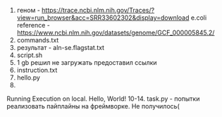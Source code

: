 1. геном - https://trace.ncbi.nlm.nih.gov/Traces/?view=run_browser&acc=SRR33602302&display=download
e.coli reference - https://www.ncbi.nlm.nih.gov/datasets/genome/GCF_000005845.2/
2. commands.txt
3. результат - aln-se.flagstat.txt
4. script.sh
5. 1 gb решил не загружать предоставил ссылки
6. instruction.txt
7. hello.py
8. 
Running Execution on local.
Hello, World!
10-14. task.py - попытки реализовать пайплайны на фреймворке.
Не получилось(

